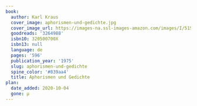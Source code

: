 ```yaml
---
book:
  author: Karl Kraus
  cover_image: aphorismen-und-gedichte.jpg
  cover_image_url: https://images-na.ssl-images-amazon.com/images/I/51SpyICXPJL._SX333_BO1,204,203,200_.jpg
  goodreads: '3264988'
  isbn10: 320500700X
  isbn13: null
  language: de
  pages: '596'
  publication_year: '1975'
  slug: aphorismen-und-gedichte
  spine_color: '#839aa4'
  title: Aphorismen und Gedichte
plan:
  date_added: 2020-10-04
  gone: µ
---
```

